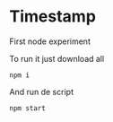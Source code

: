 # Timestamp
First node experiment

To run it just download all 
```
npm i
```
And run de script
```
npm start
```
